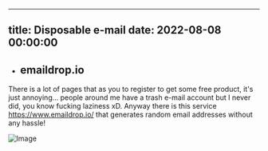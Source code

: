 
---
title: Disposable e-mail
date: 2022-08-08 00:00:00
---
- ## emaildrop.io
There is a lot of pages that as you to register to get some free product, it's just annoying... people around me have a trash e-mail account but I never did, you know fucking laziness xD. Anyway there is this service https://www.emaildrop.io/ that generates random email addresses without any hassle!

![Image](http://gph.is/2nvhYMy)